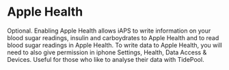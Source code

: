 # Apple Health
Optional. Enabling Apple Health allows iAPS to write information on your blood sugar readings, insulin and carboydrates to Apple Health and to read blood sugar readings in Apple Health.  To write data to Apple Health, you will need to also give permission in iphone Settings, Health, Data Access & Devices. Useful for those who like to analyse their data with TidePool.
